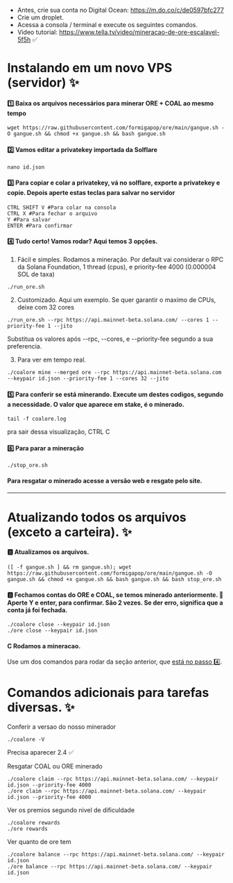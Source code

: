 - Antes, crie sua conta no Digital Ocean: https://m.do.co/c/de0597bfc277
- Crie um droplet.
- Acessa a consola / terminal e execute os seguintes comandos.
- Video tutorial: https://www.tella.tv/video/mineracao-de-ore-escalavel-5f5h ✅

# Instalando em um novo VPS (servidor)  ✨

#### 1️⃣ Baixa os arquivos necessários para minerar ORE + COAL ao mesmo tempo
```
wget https://raw.githubusercontent.com/formigapop/ore/main/gangue.sh -O gangue.sh && chmod +x gangue.sh && bash gangue.sh
```

#### 2️⃣ Vamos editar a privatekey importada da Solflare
```
nano id.json
```

#### 3️⃣ Para copiar e colar a privatekey,  vá no solflare, exporte a privatekey e copie. Depois aperte estas teclas para salvar no servidor
```
CTRL SHIFT V #Para colar na consola
CTRL X #Para fechar o arquivo
Y #Para salvar
ENTER #Para confirmar
```

#### 4️⃣ Tudo certo! Vamos rodar? Aqui temos 3 opções.
1. Fácil e simples. Rodamos a mineração. Por default vai considerar o RPC da Solana Foundation, 1 thread (cpus), e priority-fee 4000 (0.000004 SOL de taxa)
```
./run_ore.sh
```

2. Customizado. Aqui um exemplo. Se quer garantir o maximo de CPUs, deixe com 32 cores
```
./run_ore.sh --rpc https://api.mainnet-beta.solana.com/ --cores 1 --priority-fee 1 --jito
```
Substitua os valores após --rpc, --cores, e --priority-fee segundo a sua preferencia.

3. Para ver em tempo real.
```
./coalore mine --merged ore --rpc https://api.mainnet-beta.solana.com --keypair id.json --priority-fee 1 --cores 32 --jito
```

#### 5️⃣ Para conferir se está minerando. Execute um destes codigos, segundo a necessidade. O valor que aparece em stake, é o minerado.
```
tail -f coalore.log
```
pra sair dessa visualização, CTRL C

#### 6️⃣ Para parar a mineração
```
./stop_ore.sh
```

#### Para resgatar o minerado acesse a versão web e resgate pelo site.

---

# Atualizando todos os arquivos (exceto a carteira). ✨

#### 🅱️ Atualizamos os arquivos.
```
([ -f gangue.sh ] && rm gangue.sh); wget https://raw.githubusercontent.com/formigapop/ore/main/gangue.sh -O gangue.sh && chmod +x gangue.sh && bash gangue.sh && bash stop_ore.sh
```

#### 🅱️ Fechamos contas do ORE e COAL, se temos minerado anteriormente. 🔴 Aperte Y e enter, para confirmar. São 2 vezes. Se der erro, significa que a conta já foi fechada.
```
./coalore close --keypair id.json
./ore close --keypair id.json
```

#### C Rodamos a mineracao. 
Use um dos comandos para rodar da seção anterior, que [está no passo 4️⃣](https://github.com/formigapop/ore/blob/main/README.md#4%EF%B8%8F%E2%83%A3-tudo-certo-vamos-rodar-aqui-temos-3-op%C3%A7%C3%B5es).

# Comandos adicionais para tarefas diversas. ✨

Conferir a versao do nosso minerador
```
./coalore -V
```
Precisa aparecer 2.4 ✅

Resgatar COAL ou ORE minerado
```
./coalore claim --rpc https://api.mainnet-beta.solana.com/ --keypair id.json --priority-fee 4000
./ore claim --rpc https://api.mainnet-beta.solana.com/ --keypair id.json --priority-fee 4000 
```

Ver os premios segundo nivel de dificuldade
```
./coalore rewards
./ore rewards
```

Ver quanto de ore tem
```
./coalore balance --rpc https://api.mainnet-beta.solana.com/ --keypair id.json
./ore balance --rpc https://api.mainnet-beta.solana.com/ --keypair id.json
```
